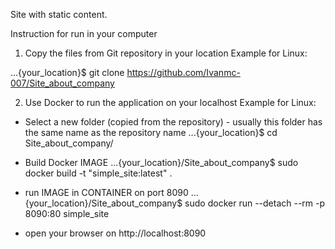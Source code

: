 Site with static content.

Instruction for run in your computer

1) Copy the files from Git repository in your location
Example for Linux:

...{your_location}$ git clone https://github.com/Ivanmc-007/Site_about_company


2) Use Docker to run the application on your localhost
Example for Linux:

- Select a new folder (copied from the repository) - usually this folder has the same name as the repository name
...{your_location}$ cd Site_about_company/

- Build Docker IMAGE 
...{your_location}/Site_about_company$ sudo docker build -t "simple_site:latest" .

- run IMAGE in CONTAINER on port 8090
...{your_location}/Site_about_company$ sudo docker run --detach --rm -p 8090:80 simple_site

- open your browser on http://localhost:8090
